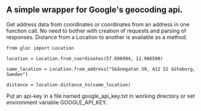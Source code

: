 ## A simple wrapper for Google's geocoding api. 

Get address data from coordinates or coordinates from an address in one function call. No need to bother with creation of requests and parsing of responses. Distance from a Location to another is available as a method.

```
from gloc import Location

location = Location.from_coordinates(57.696994, 11.986500)

same_location = Location.from_address("Skånegatan 59, 412 52 Göteborg, Sweden")

distance = location.distance_to(same_location)
```
Put an api-key in a file named google_api_key.txt in working directory or set environment variable GOOGLE_API_KEY.
